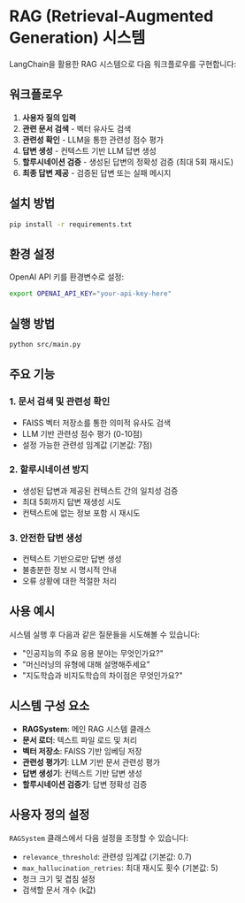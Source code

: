 # RAG (Retrieval-Augmented Generation) 시스템

LangChain을 활용한 RAG 시스템으로 다음 워크플로우를 구현합니다:

## 워크플로우
1. **사용자 질의 입력**
2. **관련 문서 검색** - 벡터 유사도 검색
3. **관련성 확인** - LLM을 통한 관련성 점수 평가
4. **답변 생성** - 컨텍스트 기반 LLM 답변 생성
5. **할루시네이션 검증** - 생성된 답변의 정확성 검증 (최대 5회 재시도)
6. **최종 답변 제공** - 검증된 답변 또는 실패 메시지

## 설치 방법

```bash
pip install -r requirements.txt
```

## 환경 설정

OpenAI API 키를 환경변수로 설정:

```bash
export OPENAI_API_KEY="your-api-key-here"
```

## 실행 방법

```bash
python src/main.py
```

## 주요 기능

### 1. 문서 검색 및 관련성 확인
- FAISS 벡터 저장소를 통한 의미적 유사도 검색
- LLM 기반 관련성 점수 평가 (0-10점)
- 설정 가능한 관련성 임계값 (기본값: 7점)

### 2. 할루시네이션 방지
- 생성된 답변과 제공된 컨텍스트 간의 일치성 검증
- 최대 5회까지 답변 재생성 시도
- 컨텍스트에 없는 정보 포함 시 재시도

### 3. 안전한 답변 생성
- 컨텍스트 기반으로만 답변 생성
- 불충분한 정보 시 명시적 안내
- 오류 상황에 대한 적절한 처리

## 사용 예시

시스템 실행 후 다음과 같은 질문들을 시도해볼 수 있습니다:

- "인공지능의 주요 응용 분야는 무엇인가요?"
- "머신러닝의 유형에 대해 설명해주세요"
- "지도학습과 비지도학습의 차이점은 무엇인가요?"

## 시스템 구성 요소

- **RAGSystem**: 메인 RAG 시스템 클래스
- **문서 로더**: 텍스트 파일 로드 및 처리
- **벡터 저장소**: FAISS 기반 임베딩 저장
- **관련성 평가기**: LLM 기반 문서 관련성 평가
- **답변 생성기**: 컨텍스트 기반 답변 생성
- **할루시네이션 검증기**: 답변 정확성 검증

## 사용자 정의 설정

`RAGSystem` 클래스에서 다음 설정을 조정할 수 있습니다:

- `relevance_threshold`: 관련성 임계값 (기본값: 0.7)
- `max_hallucination_retries`: 최대 재시도 횟수 (기본값: 5)
- 청크 크기 및 겹침 설정
- 검색할 문서 개수 (k값)